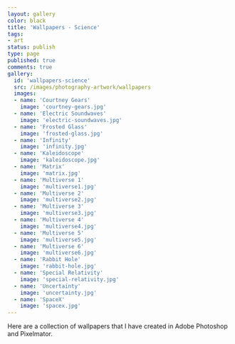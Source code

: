 ```yaml
---
layout: gallery
color: black
title: 'Wallpapers - Science'
tags:
- art
status: publish
type: page
published: true
comments: true
gallery:
  id: 'wallpapers-science'
  src: /images/photography-artwork/wallpapers
  images:
  - name: 'Courtney Gears'
    image: 'courtney-gears.jpg'
  - name: 'Electric Soundwaves'
    image: 'electric-soundwaves.jpg'
  - name: 'Frosted Glass'
    image: 'frosted-glass.jpg'
  - name: 'Infinity'
    image: 'infinity.jpg'
  - name: 'Kaleidoscope'
    image: 'kaleidoscope.jpg'
  - name: 'Matrix'
    image: 'matrix.jpg'
  - name: 'Multiverse 1'
    image: 'multiverse1.jpg'
  - name: 'Multiverse 2'
    image: 'multiverse2.jpg'
  - name: 'Multiverse 3'
    image: 'multiverse3.jpg'
  - name: 'Multiverse 4'
    image: 'multiverse4.jpg'
  - name: 'Multiverse 5'
    image: 'multiverse5.jpg'
  - name: 'Multiverse 6'
    image: 'multiverse6.jpg'
  - name: 'Rabbit Hole'
    image: 'rabbit-hole.jpg'
  - name: 'Special Relativity'
    image: 'special-relativity.jpg'
  - name: 'Uncertainty'
    image: 'uncertainty.jpg'
  - name: 'SpaceX'
    image: 'spacex.jpg'
---
```

Here are a collection of wallpapers that I have created in Adobe Photoshop and Pixelmator.
